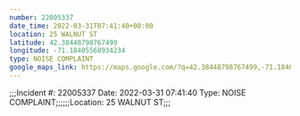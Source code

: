 ```yaml
---
number: 22005337
date_time: 2022-03-31T07:41:40+00:00
location: 25 WALNUT ST
latitude: 42.38448798767499
longitude: -71.18405568934234
type: NOISE COMPLAINT
google_maps_link: https://maps.google.com/?q=42.38448798767499,-71.18405568934234
---
```


;;;Incident #: 22005337  Date: 2022-03-31 07:41:40   Type: NOISE COMPLAINT;;;;;;Location: 25 WALNUT ST;;;
